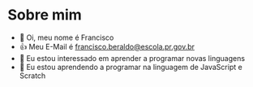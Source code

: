 # Sobre mim
- 👋 Oi, meu nome é Francisco
- :+1: Meu E-Mail é francisco.beraldo@escola.pr.gov.br
- 👀 Eu estou interessado em aprender a programar novas linguagens
- 🌱 Eu estou aprendendo a programar na linguagem de JavaScript e Scratch


<!---
trainspwtting/trainspwtting is a ✨ special ✨ repository because its `README.md` (this file) appears on your GitHub profile.
You can click the Preview link to take a look at your changes.
--->
